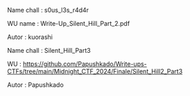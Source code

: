 Name chall : s0us_l3s_r4d4r

WU name : Write-Up_Silent_Hill_Part_2.pdf

Autor : kuorashi

Name chall : Silent_Hill_Part3

WU : https://github.com/Papushkado/Write-ups-CTFs/tree/main/Midnight_CTF_2024/Finale/Silent_Hill2_Part3

Autor : Papushkado

